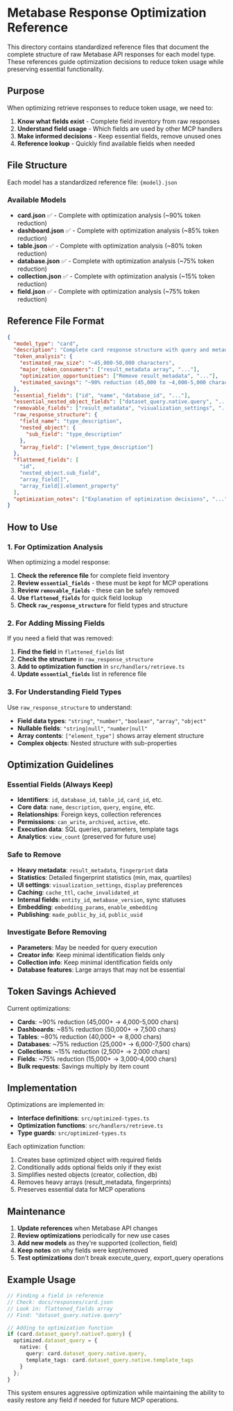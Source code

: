 # Metabase Response Optimization Reference

This directory contains standardized reference files that document the complete structure of raw Metabase API responses for each model type. These references guide optimization decisions to reduce token usage while preserving essential functionality.

## Purpose

When optimizing retrieve responses to reduce token usage, we need to:
1. **Know what fields exist** - Complete field inventory from raw responses
2. **Understand field usage** - Which fields are used by other MCP handlers
3. **Make informed decisions** - Keep essential fields, remove unused ones
4. **Reference lookup** - Quickly find available fields when needed

## File Structure

Each model has a standardized reference file: `{model}.json`

### Available Models
- **card.json** ✅ - Complete with optimization analysis (~90% token reduction)
- **dashboard.json** ✅ - Complete with optimization analysis (~85% token reduction)
- **table.json** ✅ - Complete with optimization analysis (~80% token reduction)
- **database.json** ✅ - Complete with optimization analysis (~75% token reduction)
- **collection.json** ✅ - Complete with optimization analysis (~15% token reduction)
- **field.json** ✅ - Complete with optimization analysis (~75% token reduction)

## Reference File Format

```json
{
  "model_type": "card",
  "description": "Complete card response structure with query and metadata",
  "token_analysis": {
    "estimated_raw_size": "~45,000-50,000 characters",
    "major_token_consumers": ["result_metadata array", "..."],
    "optimization_opportunities": ["Remove result_metadata", "..."],
    "estimated_savings": "~90% reduction (45,000 to ~4,000-5,000 characters)"
  },
  "essential_fields": ["id", "name", "database_id", "..."],
  "essential_nested_object_fields": ["dataset_query.native.query", "..."],
  "removable_fields": ["result_metadata", "visualization_settings", "..."],
  "raw_response_structure": {
    "field_name": "type_description",
    "nested_object": {
      "sub_field": "type_description"
    },
    "array_field": ["element_type_description"]
  },
  "flattened_fields": [
    "id",
    "nested_object.sub_field",
    "array_field[]",
    "array_field[].element_property"
  ],
  "optimization_notes": ["Explanation of optimization decisions", "..."]
}
```

## How to Use

### 1. For Optimization Analysis
When optimizing a model response:

1. **Check the reference file** for complete field inventory
2. **Review `essential_fields`** - these must be kept for MCP operations
3. **Review `removable_fields`** - these can be safely removed
4. **Use `flattened_fields`** for quick field lookup
5. **Check `raw_response_structure`** for field types and structure

### 2. For Adding Missing Fields
If you need a field that was removed:

1. **Find the field** in `flattened_fields` list
2. **Check the structure** in `raw_response_structure`
3. **Add to optimization function** in `src/handlers/retrieve.ts`
4. **Update `essential_fields`** list in reference file

### 3. For Understanding Field Types
Use `raw_response_structure` to understand:
- **Field data types**: `"string"`, `"number"`, `"boolean"`, `"array"`, `"object"`
- **Nullable fields**: `"string|null"`, `"number|null"`
- **Array contents**: `["element_type"]` shows array element structure
- **Complex objects**: Nested structure with sub-properties

## Optimization Guidelines

### Essential Fields (Always Keep)
- **Identifiers**: `id`, `database_id`, `table_id`, `card_id`, etc.
- **Core data**: `name`, `description`, `query`, `engine`, etc.
- **Relationships**: Foreign keys, collection references
- **Permissions**: `can_write`, `archived`, `active`, etc.
- **Execution data**: SQL queries, parameters, template tags
- **Analytics**: `view_count` (preserved for future use)

### Safe to Remove
- **Heavy metadata**: `result_metadata`, `fingerprint` data
- **Statistics**: Detailed fingerprint statistics (min, max, quartiles)
- **UI settings**: `visualization_settings`, `display` preferences
- **Caching**: `cache_ttl`, `cache_invalidated_at`
- **Internal fields**: `entity_id`, `metabase_version`, sync statuses
- **Embedding**: `embedding_params`, `enable_embedding`
- **Publishing**: `made_public_by_id`, `public_uuid`

### Investigate Before Removing
- **Parameters**: May be needed for query execution
- **Creator info**: Keep minimal identification fields only
- **Collection info**: Keep minimal identification fields only
- **Database features**: Large arrays that may not be essential

## Token Savings Achieved

Current optimizations:
- **Cards**: ~90% reduction (45,000+ → 4,000-5,000 chars)
- **Dashboards**: ~85% reduction (50,000+ → 7,500 chars)
- **Tables**: ~80% reduction (40,000+ → 8,000 chars)
- **Databases**: ~75% reduction (25,000+ → 6,000-7,500 chars)
- **Collections**: ~15% reduction (2,500+ → 2,000 chars)
- **Fields**: ~75% reduction (15,000+ → 3,000-4,000 chars)
- **Bulk requests**: Savings multiply by item count

## Implementation

Optimizations are implemented in:
- **Interface definitions**: `src/optimized-types.ts`
- **Optimization functions**: `src/handlers/retrieve.ts`
- **Type guards**: `src/optimized-types.ts`

Each optimization function:
1. Creates base optimized object with required fields
2. Conditionally adds optional fields only if they exist
3. Simplifies nested objects (creator, collection, db)
4. Removes heavy arrays (result_metadata, fingerprints)
5. Preserves essential data for MCP operations

## Maintenance

1. **Update references** when Metabase API changes
2. **Review optimizations** periodically for new use cases
3. **Add new models** as they're supported (collection, field)
4. **Keep notes** on why fields were kept/removed
5. **Test optimizations** don't break execute_query, export_query operations

## Example Usage

```typescript
// Finding a field in reference
// Check: docs/responses/card.json
// Look in: flattened_fields array
// Find: "dataset_query.native.query"

// Adding to optimization function
if (card.dataset_query?.native?.query) {
  optimized.dataset_query = {
    native: {
      query: card.dataset_query.native.query,
      template_tags: card.dataset_query.native.template_tags
    }
  };
}
```

This system ensures aggressive optimization while maintaining the ability to easily restore any field if needed for future MCP operations.
